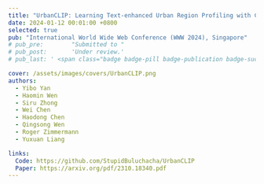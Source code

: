 ```yaml
---
title: "UrbanCLIP: Learning Text-enhanced Urban Region Profiling with Contrastive Language-Image Pretraining from the Web"
date: 2024-01-12 00:01:00 +0800
selected: true
pub: "International World Wide Web Conference (WWW 2024), Singapore"
# pub_pre:        "Submitted to "
# pub_post:       'Under review.'
# pub_last: ' <span class="badge badge-pill badge-publication badge-success">Oral</span>'

cover: /assets/images/covers/UrbanCLIP.png
authors:
  - Yibo Yan
  - Haomin Wen
  - Siru Zhong
  - Wei Chen
  - Haodong Chen
  - Qingsong Wen
  - Roger Zimmermann
  - Yuxuan Liang

links:
  Code: https://github.com/StupidBuluchacha/UrbanCLIP
  Paper: https://arxiv.org/pdf/2310.18340.pdf
---
```

